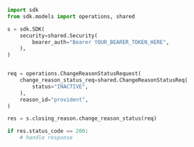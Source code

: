 <!-- Start SDK Example Usage -->
```python
import sdk
from sdk.models import operations, shared

s = sdk.SDK(
    security=shared.Security(
        bearer_auth="Bearer YOUR_BEARER_TOKEN_HERE",
    ),
)


req = operations.ChangeReasonStatusRequest(
    change_reason_status_req=shared.ChangeReasonStatusReq(
        status="INACTIVE",
    ),
    reason_id="provident",
)

res = s.closing_reason.change_reason_status(req)

if res.status_code == 200:
    # handle response
```
<!-- End SDK Example Usage -->
